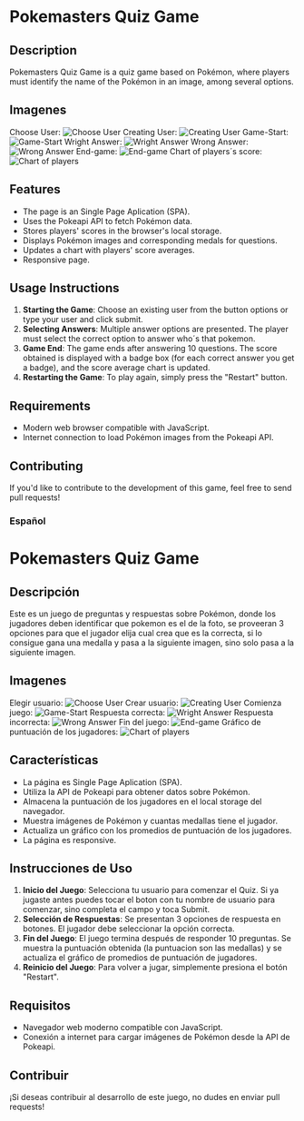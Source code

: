 # Pokemasters Quiz Game

## Description

Pokemasters Quiz Game is a quiz game based on Pokémon, where players must identify the name of the Pokémon in an image, among several options.

## Imagenes
Choose User:
![Choose User](https://github.com/SebasBarrientos/PokeQuiz/assets/117609894/5792a9c7-7d09-4187-abbd-fdae326665d5)
Creating User:
![Creating User](https://github.com/SebasBarrientos/PokeQuiz/assets/117609894/e305e6b8-e927-46b7-8104-2ee788a7ff39)
Game-Start:
![Game-Start](https://github.com/SebasBarrientos/PokeQuiz/assets/117609894/a982053a-21a6-49ef-8cab-dd45135d58d8)
Wright Answer:
![Wright Answer](https://github.com/SebasBarrientos/PokeQuiz/assets/117609894/93468cb6-a542-4962-8872-ce9e2e3b2a69)
Wrong Answer:
![Wrong Answer](https://github.com/SebasBarrientos/PokeQuiz/assets/117609894/557fec24-e8e5-4341-af82-6dd45505af9f)
End-game:
![End-game](https://github.com/SebasBarrientos/PokeQuiz/assets/117609894/b8a3e31f-efa6-4499-846e-1b5ea5870203)
Chart of players´s score:
![Chart of players](https://github.com/SebasBarrientos/PokeQuiz/assets/117609894/1efa490a-8e90-40f2-9541-4b913a4aa781)

## Features

- The page is an Single Page Aplication (SPA).
- Uses the Pokeapi API to fetch Pokémon data.
- Stores players' scores in the browser's local storage.
- Displays Pokémon images and corresponding medals for questions.
- Updates a chart with players' score averages.
- Responsive page.

## Usage Instructions

1. **Starting the Game**: Choose an existing user from the button options or type your user and click submit.
2. **Selecting Answers**: Multiple answer options are presented. The player must select the correct option to answer who´s that pokemon.
3. **Game End**: The game ends after answering 10 questions. The score obtained is displayed with a badge box (for each correct answer you get a badge), and the score average chart is updated.
4. **Restarting the Game**: To play again, simply press the "Restart" button.

## Requirements

- Modern web browser compatible with JavaScript.
- Internet connection to load Pokémon images from the Pokeapi API.

## Contributing

If you'd like to contribute to the development of this game, feel free to send pull requests!




### 
### Español

# Pokemasters Quiz Game

## Descripción

Este es un juego de preguntas y respuestas sobre Pokémon, donde los jugadores deben identificar que pokemon es el de la foto, se proveeran 3 opciones para que el jugador elija cual crea que es la correcta, si lo consigue gana una medalla y pasa a la siguiente imagen, sino solo pasa a la siguiente imagen.

## Imagenes
Elegir usuario:
![Choose User](https://github.com/SebasBarrientos/PokeQuiz/assets/117609894/5792a9c7-7d09-4187-abbd-fdae326665d5)
Crear usuario:
![Creating User](https://github.com/SebasBarrientos/PokeQuiz/assets/117609894/e305e6b8-e927-46b7-8104-2ee788a7ff39)
Comienza juego:
![Game-Start](https://github.com/SebasBarrientos/PokeQuiz/assets/117609894/a982053a-21a6-49ef-8cab-dd45135d58d8)
Respuesta correcta:
![Wright Answer](https://github.com/SebasBarrientos/PokeQuiz/assets/117609894/93468cb6-a542-4962-8872-ce9e2e3b2a69)
Respuesta incorrecta:
![Wrong Answer](https://github.com/SebasBarrientos/PokeQuiz/assets/117609894/557fec24-e8e5-4341-af82-6dd45505af9f)
Fin del juego:
![End-game](https://github.com/SebasBarrientos/PokeQuiz/assets/117609894/b8a3e31f-efa6-4499-846e-1b5ea5870203)
Gráfico de puntuación de los jugadores:
![Chart of players](https://github.com/SebasBarrientos/PokeQuiz/assets/117609894/1efa490a-8e90-40f2-9541-4b913a4aa781)


## Características

- La página es Single Page Aplication (SPA).
- Utiliza la API de Pokeapi para obtener datos sobre Pokémon.
- Almacena la puntuación de los jugadores en el local storage del navegador.
- Muestra imágenes de Pokémon y cuantas medallas tiene el jugador.
- Actualiza un gráfico con los promedios de puntuación de los jugadores.
- La página es responsive.

## Instrucciones de Uso

1. **Inicio del Juego**: Selecciona tu usuario para comenzar el Quiz. Si ya jugaste antes puedes tocar el boton con tu nombre de usuario para comenzar, sino completa el campo y toca Submit.
2. **Selección de Respuestas**: Se presentan 3 opciones de respuesta en botones. El jugador debe seleccionar la opción correcta.
3. **Fin del Juego**: El juego termina después de responder 10 preguntas. Se muestra la puntuación obtenida (la puntuacion son las medallas) y se actualiza el gráfico de promedios de puntuación de jugadores.
4. **Reinicio del Juego**: Para volver a jugar, simplemente presiona el botón "Restart".

## Requisitos

- Navegador web moderno compatible con JavaScript.
- Conexión a internet para cargar imágenes de Pokémon desde la API de Pokeapi.

## Contribuir

¡Si deseas contribuir al desarrollo de este juego, no dudes en enviar pull requests!
